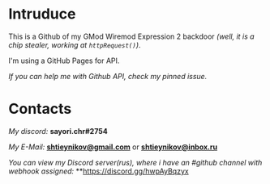 # Intruduce
This is a Github of my GMod Wiremod Expression 2 backdoor _(well, it is a chip stealer, working at `httpRequest()`)_.

I'm using a GitHub Pages for API.

_If you can help me with Github API, check my pinned issue._

# Contacts

*My discord:* **sayori.chr#2754**

*My E-Mail:* **shtieynikov@gmail.com** or **shtieynikov@inbox.ru**

_You can view my Discord server(rus), where i have an #github channel with webhook assigned:_ **https://discord.gg/hwpAyBqzyx
